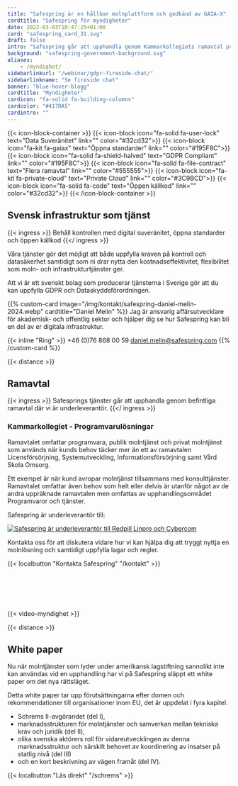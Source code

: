 ```yaml
---
title: "Safespring är en hållbar molnplattform och godkänd av GAIA-X"
cardtitle: "Safespring för myndigheter"
date: 2022-03-03T10:47:25+01:00
card: "safespring_card_31.svg"
draft: false
intro: "Safespring går att upphandla genom Kammar­kollegiets ramavtal programvaru­lösningar."
background: "safespring-government-background.svg"
aliases:
    - /myndighet/
sidebarlinkurl: "/webinar/gdpr-fireside-chat/"
sidebarlinkname: "Se fireside chat"
banner: "blue-hover-blogg"
cardtitle: "Myndigheter"
cardicon: "fa-solid fa-building-columns"
cardcolor: "#417DA5"
cardintro: ""
---
```


{{< icon-block-container >}}
    {{< icon-block icon="fa-solid fa-user-lock" text="Data Suveränitet" link="" color="#32cd32">}}
    {{< icon-block icon="fa-kit fa-gaiax" text="Öppna standarder" link="" color="#195F8C">}}
    {{< icon-block icon="fa-solid fa-shield-halved" text="GDPR Compliant" link="" color="#195F8C">}}
    {{< icon-block icon="fa-solid fa-file-contract" text="Flera ramavtal" link="" color="#555555">}}
    {{< icon-block icon="fa-kit fa-private-cloud" text="Private Cloud" link="" color="#3C9BCD">}}
    {{< icon-block icon="fa-solid fa-code" text="Öppen källkod" link="" color="#32cd32">}}
{{< /icon-block-container >}}

## Svensk infrastruktur som tjänst

{{< ingress >}}
Behåll kontrollen med digital suveränitet, öppna standarder och öppen källkod
{{</ ingress >}}

Våra tjänster gör det möjligt att både uppfylla kraven på kontroll och datasäkerhet samtidigt som ni drar nytta den kostnadseffektivitet, flexibilitet som moln- och infrastrukturtjänster ger.

Att vi är ett svenskt bolag som producerar tjänsterna i Sverige gör att du kan uppfylla GDPR och Dataskyddsförordningen.

{{% custom-card image="/img/kontakt/safespring-daniel-melin-2024.webp" cardtitle="Daniel Melin" %}}
Jag är ansvarig affärsutvecklare för akademisk- och offentlig sektor och hjälper dig se hur Safespring kan bli en del av er digitala infrastruktur.  

{{< inline "Ring" >}} +46 (0)76 868 00 59 
daniel.melin@safespring.com
{{% /custom-card %}}

{{< distance >}}

## Ramavtal

{{< ingress >}}
Safesprings tjänster går att upphandla genom befintliga ramavtal där vi är underleverantör.
{{</ ingress >}}

### Kammarkollegiet - Programvarulösningar

Ramavtalet omfattar programvara, publik molntjänst och privat molntjänst som används när kunds behov täcker mer än ett av ramavtalen Licensförsörjning, Systemutveckling, Informationsförsörjning samt Vård Skola Omsorg.

Ett exempel är när kund avropar molntjänst tillsammans med konsulttjänster. Ramavtalet omfattar även behov som helt eller delvis är utanför något av de andra uppräknade ramavtalen men omfattas av upphandlingsområdet Programvaror och tjänster.

Safespring är underleverantör till:

[![Safespring är underleverantör till Redpill Linpro och Cybercom](/img/ramavtalspartners.svg)](https://www.avropa.se/ramavtal/ramavtalsomraden/it-och-telekom/Programvaror-och-tjanster/programvarulosningar/)

Kontakta oss för att diskutera vidare hur vi kan hjälpa dig att tryggt nyttja en molnlösning och samtidigt uppfylla lagar och regler.

{{< localbutton "Kontakta Safespring" "/kontakt" >}}

<br><br><br><br>

{{< video-myndighet >}}

{{< distance >}}

## White paper

Nu när molntjänster som lyder under amerikansk lagstiftning sannolikt inte kan användas vid en upphandling har vi på Safespring släppt ett white paper om det nya rättsläget.

Detta white paper tar upp förutsättningarna efter domen och rekommendationer till organisationer inom EU, det är uppdelat i fyra kapitel.

- Schrems II-avgörandet (del I),
- marknadsstrukturen för molntjänster och samverkan mellan tekniska krav och juridik (del II),
- olika svenska aktörers roll för vidareutvecklingen av denna marknadsstruktur och särskilt behovet av koordinering av insatser på statlig nivå (del III)
- och en kort beskrivning av vägen framåt (del IV).

{{< localbutton "Läs direkt" "/schrems" >}}